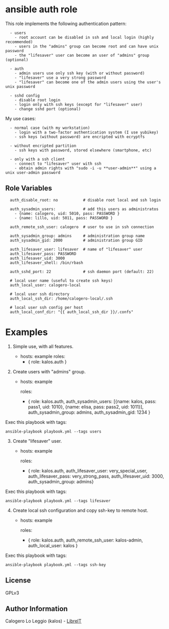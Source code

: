 ansible auth role
========

This role implements the following authentication pattern:

      - users
        - root account can be disabled in ssh and local login (highly recommended)
        - users in the "admins" group can become root and can have unix password
        - the "lifesaver" user can become an user of "admins" group (optional)

      - auth
        - admin users use only ssh key (with or without password)
        - "lifesaver" use a very strong password
        - "lifesaver" can become one of the admin users using the user's unix password

      - sshd config
        - disable root login
        - login only with ssh keys (except for "lifesaver" user)
        - change sshd port (optional)


My use cases:

      - normal case (with my workstation)
        - login with a two-factor authentication system (I use yubikey)
        - ssh keys (without password) are encripted with ecryptfs

      - without encripted partition
        - ssh keys with password, stored elsewhere (smartphone, etc)

      - only with a ssh client
        - connect to "lifesaver" user with ssh
        - obtain admin rights with "sudo -i -u **user-admin**" using a unix user-admin password

Role Variables
--------------

      auth_disable_root: no           # disable root local and ssh login  
      
      auth_sysadmin_users:            # add this users as administratos
        - {name: calogero, uid: 5010, pass: PASSWORD }
        - {name: lillo, uid: 5011, pass: PASSWORD }  
      
      auth_remote_ssh_user: calogero  # user to use in ssh connection  
      
      auth_sysadmin_group: admins     # administration group name
      auth_sysadmin_gid: 2000         # administration group GID  
      
      auth_lifesaver_user: lifesaver  # name of "lifesaver" user
      auth_lifesaver_pass: PASSWORD
      auth_lifesaver_uid: 3000
      auth_lifesaver_shell: /bin/rbash  
      
      auth_sshd_port: 22              # ssh daemon port (default: 22)  
      
      # local user name (useful to create ssh keys)
      auth_local_user: calogero-local

      # local user ssh directory
      auth_local_ssh_dir: /home/calogero-local/.ssh

      # local user ssh config per host
      auth_local_conf_dir: "{{ auth_local_ssh_dir }}/.confs"


Examples
========

1) Simple use, with all features.

    - hosts: example
      roles:
         - { role: kalos.auth }

2) Create users with "admins" group.

    - hosts: example

      roles:
        - { role: kalos.auth, auth_sysadmin_users:
                              [{name: kalos, pass: pass1, uid: 1010},
                               {name: elisa, pass: pass2, uid: 1011}],
                              auth_sysadmin_group: admins,
                              auth_sysadmin_gid: 1234 }

Exec this playbook with tags:

    ansible-playbook playbook.yml --tags users


3) Create "lifesaver" user.

    - hosts: example

      roles:
        - { role: kalos.auth, auth_lifesaver_user: very_special_user,
                              auth_lifesaver_pass: very_strong_pass,
                              auth_lifesaver_uid: 3000,
                              auth_sysadmin_group: admins}

Exec this playbook with tags:

    ansible-playbook playbook.yml --tags lifesaver


4) Create local ssh configuration and copy ssh-key to remote host.

    - hosts: example

      roles:
        - { role: kalos.auth, auth_remote_ssh_user: kalos-admin,
                              auth_local_user: kalos }

Exec this playbook with tags:

    ansible-playbook playbook.yml --tags ssh-key

License
-------

GPLv3

Author Information
------------------

Calogero Lo Leggio (kalos) - [LibreIT](http://LibreIT.org)
